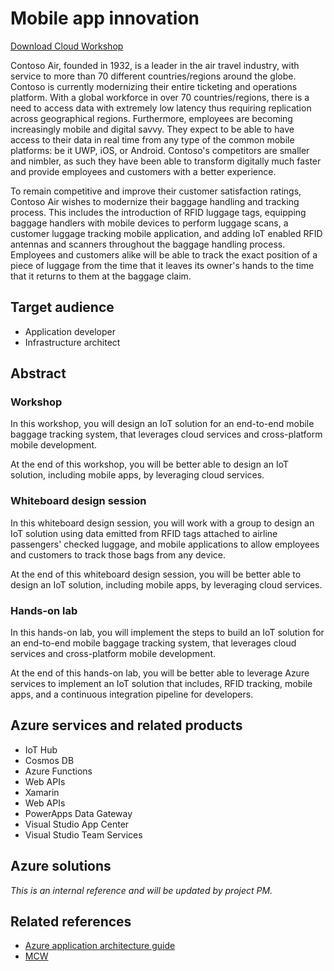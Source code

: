 # Mobile app innovation

[Download Cloud Workshop](https://github.com/Microsoft/MCW-Mobile-app-innovation/archive/master.zip)

Contoso Air, founded in 1932, is a leader in the air travel industry, with service to more than 70 different countries/regions around the globe. Contoso is currently modernizing their entire ticketing and operations platform. With a global workforce in over 70 countries/regions, there is a need to access data with extremely low latency thus requiring replication across geographical regions. Furthermore, employees are becoming increasingly mobile and digital savvy. They expect to be able to have access to their data in real time from any type of the common mobile platforms: be it UWP, iOS, or Android. Contoso's competitors are smaller and nimbler, as such they have been able to transform digitally much faster and provide employees and customers with a better experience.

To remain competitive and improve their customer satisfaction ratings, Contoso Air wishes to modernize their baggage handling and tracking process. This includes the introduction of RFID luggage tags, equipping baggage handlers with mobile devices to perform luggage scans, a customer luggage tracking mobile application, and adding IoT enabled RFID antennas and scanners throughout the baggage handling process. Employees and customers alike will be able to track the exact position of a piece of luggage from the time that it leaves its owner's hands to the time that it returns to them at the baggage claim.

## Target audience

- Application developer
- Infrastructure architect

## Abstract

### Workshop

In this workshop, you will design an IoT solution for an end-to-end mobile baggage tracking system, that leverages cloud services and cross-platform mobile development.

At the end of this workshop, you will be better able to design an IoT solution, including mobile apps, by leveraging cloud services.

### Whiteboard design session

In this whiteboard design session, you will work with a group to design an IoT solution using data emitted from RFID tags attached to airline passengers' checked luggage, and mobile applications to allow employees and customers to track those bags from any device.

At the end of this whiteboard design session, you will be better able to design an IoT solution, including mobile apps, by leveraging cloud services.

### Hands-on lab 

In this hands-on lab, you will implement the steps to build an IoT solution for an end-to-end mobile baggage tracking system, that leverages cloud services and cross-platform mobile development.

At the end of this hands-on lab, you will be better able to leverage Azure services to implement an IoT solution that includes, RFID tracking, mobile apps, and a continuous integration pipeline for developers.

## Azure services and related products

- IoT Hub
- Cosmos DB
- Azure Functions
- Web APIs
- Xamarin
- Web APIs
- PowerApps Data Gateway
- Visual Studio App Center
- Visual Studio Team Services

## Azure solutions
*This is an internal reference and will be updated by project PM.*

## Related references

- [Azure application architecture guide](https://docs.microsoft.com/en-us/azure/architecture/guide/) 
- [MCW](https://github.com/Microsoft/MCW)


